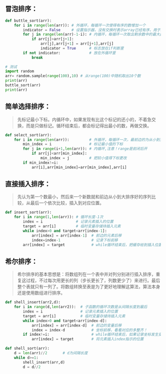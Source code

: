 ## 冒泡排序：

```python
def buttle_sort(arr):
    for i in range(len(arr)): # 外循环，每循环一次使得有序的数增加一个
        indicator = False     # 设置指示器，没有交换时表示array已经有序，用于结束循环
        for j in range(len(arr)-1-i): # 内循环，每循环一次取出剩余数中的最大数
            if arr[j]>arr[j+1]:
                arr[j],arr[j+1] = arr[j+1],arr[j]
                indicator = True      # 标志放在if判断里
        if not indicator:             # 放在外循环里
            break
            
# 测试
import random             
arr= random.sample(range(100),10) # 从range(100)中随机取出10个数
print(arr)
buttle_sort(arr)
print(arr)
```

## 简单选择排序：

> 先标记最小下标。内循环中，如果发现有比这个标记的还小的，不着急交换，而是只做标记。循环结束后，都会标记得出最小的数，再做交换。

```python
def select_sort(arr):
    for i in range(len(arr)):         # 外循环，每循环一次，最前边的为从小到大有序数+1
        min_index = i                 # 标记最小值的下标
        for j in range(i+1,len(arr)): # 内循环,注意！range是前闭后开
            if arr[j]<arr[min_index]:
                min_index = j         # 把较小值得下标更改
        if min_index!=i:
            arr[i],arr[min_index]=arr[min_index],arr[i]    
```















## 直接插入排序：

> 先认为第一个数最小，然后来一个新数就和前边从小到大排序好的序列比较，从最后一个依次比较，插入到对应位置。

```python
def insert_sort(arr):
    for i in range(1,len(arr)): # 循环长度-1次
        index = i               # 记录元素插入的位置
        target = arr[i]         # 临时变量存储待插入元素
        while index>0 and target<arr[index-1]:
            arr[index] = arr[index-1]  # 前边的元素后移
            index=index-1              # 记录下标前移
        arr[index] = target            # while循环结束后，把缓存给到插入位置
```

## 希尔排序：

> 希尔排序的基本思想是：将数组列在一个表中并对列分别进行插入排序，重复这过程，不过每次用更长的列（步长更长了，列数更少了）来进行。最后整个表就只有一列了。将数组转换至表是为了更好地理解这算法，算法本身还是使用数组进行排序。

```python
def shell_insert(arr2,d):
    for i in range(d,len(arr2)):  # 子函数的循环次数是从间隔长度到最后
        index = i                 # 记录元素插入的位置
        target = arr[i]           # 临时变量存储待插入元素
        while index>0 and target<arr[index-d]:
            arr[index] = arr[index-d]  # 前边的变量后移
            index = index-d            # 坐标前移，看看对应的多整齐！
        if index!=i:                   # while循环结束后，如果记录坐标发生变化
            arr[index] = target        # 将元素插入index指示的位置
        
def shell_sort(arr):
    d = len(arr)//2       # d为间隔长度
    while d>=1:
        shell_insert(arr,d)
        d = d//2
```

